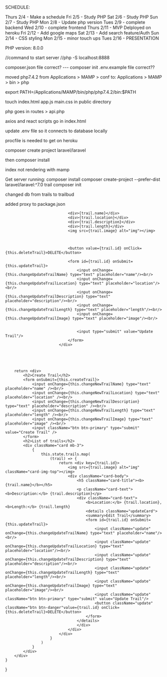 



SCHEDULE:

Thurs 2/4  - Make a schedule
Fri   2/5  - Study PHP
Sat   2/6  - Study PHP
Sun   2/7  - Study PHP
Mon   2/8  - Update php version
Tues  2/9  - complete backend
Wed   2/10 - complete frontend
Thurs 2/11 - MVP Delployed on heroku
Fri   2/12 - Add google maps
Sat   2/13 - Add search feature/Auth
Sun   2/14 - CSS styling
Mon   2/15 - minor touch ups
Tues  2/16 - PRESENTATION

PHP version: 8.0.0

//command to start server
//php -S localhost:8888





composer.json file correct? --- composer init
.env.example file correct??

moved php7.4.2 from Applications > MAMP > conf
to:  Applications > MAMP > bin > php

export PATH=/Applications/MAMP/bin/php/php7.4.2/bin:$PATH

touch index.html app.js main.css in public directory

php goes in routes > api.php

axios and react scripts go in index.html

update .env file so it connects to database locally

procfile is needed to get on heroku

composer create project laravel/laravel

then composer install

index not rendering with mamp

Get server running:
composer install
composer create-project --prefer-dist laravel/laravel:^7.0 trail
composer init


changed db from trails to trailbud

added proxy to package.json

<div key={trail.id}>

                                <div>{trail.name}</div>
                                <div>{trail.location}</div>
                                <div>{trail.description}</div>
                                <div>{trail.length}</div>
                                <img src={trail.image} alt="img"></img>

                                

                                <button value={trail.id} onClick={this.deleteTrail}>DELETE</button>

                                <form id={trail.id} onSubmit={this.updateTrail}>
                                    <input onChange={this.changeUpdateTrailName} type="text" placeholder="name"/><br/>
                                    <input onChange={this.changeUpdateTrailLocation} type="text" placeholder="location"/><br/>
                                    <input onChange={this.changeUpdateTrailDescription} type="text" placeholder="description"/><br/>
                                    <input onChange={this.changeUpdateTrailLength} type="text" placeholder="length"/><br/>
                                    <input onChange={this.changeUpdateTrailImage} type="text" placeholder="image"/><br/>


                                    <input type="submit" value="Update Trail"/>
                                </form>
                            </div>





        return <div>
            <h2>Create Trail</h2>
            <form onSubmit={this.createTrail}>
                <input onChange={this.changeNewTrailName} type="text" placeholder="name" /><br/>
                <input onChange={this.changeNewTrailLocation} type="text" placeholder="location" /><br/>
                <input onChange={this.changeNewTrailDescription} type="text" placeholder="description" /><br/>
                <input onChange={this.changeNewTrailLength} type="text" placeholder="length" /><br/>
                <input onChange={this.changeNewTrailImage} type="text" placeholder="image" /><br/>
                <input className="btn btn-primary" type="submit" value="Create Trail" />
            </form>
            <h2>List of trails</h2>
            <div className="card mb-3">
                {
                    this.state.trails.map(
                        (trail) => {
                            return <div key={trail.id}>
                                <img src={trail.image} alt="img" className="card-img-top"></img>  
                                <div className="card-body">
                                    <h5 className="card-title"><b>{trail.name}</b></h5>
                                    <p className="card-text"><b>Description:</b> {trail.description}</p>
                                    <div className="card-text">
                                        <b>Location:</b> {trail.location}, <b>Length:</b> {trail.length}
                                        <details className="updateCard">
                                        <summary>Edit Trail</summary>
                                        <form id={trail.id} onSubmit={this.updateTrail}>
                                            <input className="update" onChange={this.changeUpdateTrailName} type="text" placeholder="name"/><br/>
                                            <input className="update" onChange={this.changeUpdateTrailLocation} type="text" placeholder="location"/><br/>
                                            <input className="update" onChange={this.changeUpdateTrailDescription} type="text" placeholder="description"/><br/>
                                            <input className="update" onChange={this.changeUpdateTrailLength} type="text" placeholder="length"/><br/>
                                            <input className="update" onChange={this.changeUpdateTrailImage} type="text" placeholder="image"/><br/>
                                            <input className="update" className="btn btn-primary" type="submit" value="Update Trail"/>
                                            <button className="update" className="btn btn-danger"value={trail.id} onClick={this.deleteTrail}>DELETE</button>
                                        </form>
                                    </details>
                                    </div>
                                </div>                                
                            </div>                            
                        }
                    )
                }
            </div>
        </div>
    }
}